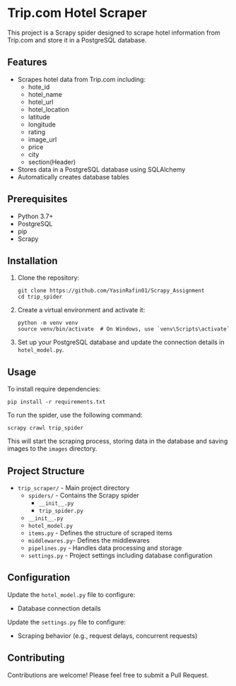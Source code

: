 # Trip.com Hotel Scraper

This project is a Scrapy spider designed to scrape hotel information from Trip.com and store it in a PostgreSQL database.

## Features

- Scrapes hotel data from Trip.com including:
  - hote_id
  - hotel_name
  - hotel_url
  - hotel_location
  - latitude
  - longitude
  - rating
  - image_url
  - price
  - city
  - section(Header)
- Stores data in a PostgreSQL database using SQLAlchemy
- Automatically creates database tables


## Prerequisites

- Python 3.7+
- PostgreSQL
- pip
- Scrapy

## Installation

1. Clone the repository:
   ```
   git clone https://github.com/YasinRafin01/Scrapy_Assignment
   cd trip_spider
   ```

2. Create a virtual environment and activate it:
   ```
   python -m venv venv
   source venv/bin/activate  # On Windows, use `venv\Scripts\activate`
   ```
3. Set up your PostgreSQL database and update the connection details in `hotel_model.py`.

## Usage
To install require dependencies:
```
pip install -r requirements.txt
```

To run the spider, use the following command:

```
scrapy crawl trip_spider
```

This will start the scraping process, storing data in the database and saving images to the `images` directory.

## Project Structure

- `trip_scraper/` - Main project directory
  - `spiders/` - Contains the Scrapy spider
      - `__init__.py`
      - `trip_spider.py`
  - `__init__.py`
  - `hotel_model.py` 
  - `items.py` - Defines the structure of scraped items
  -  `middlewares.py`- Defines the middlewares
  - `pipelines.py` - Handles data processing and storage
  - `settings.py` - Project settings including database configuration


## Configuration

Update the `hotel_model.py` file to configure:
- Database connection details

Update the `settings.py` file to configure:
- Scraping behavior (e.g., request delays, concurrent requests)

## Contributing

Contributions are welcome! Please feel free to submit a Pull Request.
